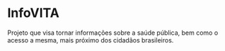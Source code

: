 # InfoVITA
Projeto que visa tornar informações sobre a saúde pública, bem como o acesso a mesma, mais próximo dos cidadãos brasileiros.
